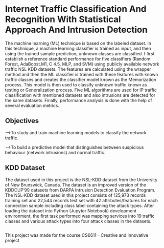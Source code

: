 # Internet Traffic Classification And Recognition With Statistical Approach And Intrusion Detection
The machine learning (ML) technique is based on the labeled dataset. In this technique, a machine learning classifier is trained as input, and then using the trained sample prediction, unknown classes are classified. I first establish a reference standard performance for five classifiers (Random Forest, AdaBoost.M1, C 4.5, MLP, and SVM) using publicly available network traffic NSL KDD datasets. The features are calculated using the wrapper method and then the ML classifier is trained with these features with known traffic classes and creates the classifier model known as the Memorization process. This model is then used to classify unknown traffic known as testing or Generalization process. Five ML algorithms are used for IP traffic classification with mentioned datasets and also intrusions are detected for the same datasets. Finally, 
performance analysis is done with the help of several evaluation metrics.

## Objectives
-->To study and train machine learning models to classify the network traffic.

-->To build a predictive model that distinguishes between suspicious behaviour (network intrusions) and normal traffic.

## KDD Dataset 
The dataset used in this project is the NSL-KDD dataset from the University of New Brunswick, Canada. The dataset is an improved version of the KDDCUP’99 datasets from DARPA Intrusion Detection Evaluation Program. The NSL-KDD dataset used in this project consists of 125,973 records training set and 22,544 records test set with 42 attributes/features for each connection sample including class label containing the attack types. After loading the dataset into Python (Jupyter Notebook) development environment, the first task performed was mapping services into 19 traffic classes and various attack types into four attack classes in the datasets.

##   
This project was made for the course CS6611 - Creative and innovative project
